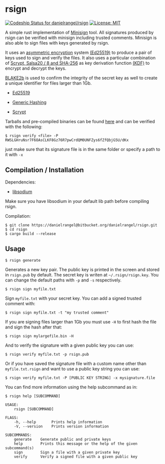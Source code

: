 # rsign #
[ ![Codeship Status for danielrangel/rsign](https://app.codeship.com/projects/60b28d80-7645-0135-4402-1639b58199d0/status?branch=master)](https://app.codeship.com/projects/244452)
[![License: MIT](https://img.shields.io/badge/License-MIT-yellow.svg)](https://opensource.org/licenses/MIT)

A simple rust implementation of [Minisign](https://jedisct1.github.io/minisign/) tool. All signatures produced by rsign can be verified with minisign including trusted comments. Minisign is also able to sign files with keys generated by rsign. 

It uses an [asymmetric encryption](https://en.wikipedia.org/wiki/Public-key_cryptography) system [(Ed25519)](https://ed25519.cr.yp.to/) to produce a pair of keys used to sign and verify the files. It also uses a particular combination of [Scrypt, Salsa20 / 8 and SHA-256](https://dnaq.github.io/sodiumoxide/sodiumoxide/crypto/pwhash/scryptsalsa208sha256/index.html) as key derivation function [(KDF)](https://en.wikipedia.org/wiki/Key_derivation_function) to encrypt and decrypt the keys. 

[BLAKE2b](https://blake2.net/) is used to confirm the integrity of the secret key as well to create a unique identifier for files larger than 1Gb.

* [Ed25519](https://download.libsodium.org/doc/public-key_cryptography/public-key_signatures.html)

* [Generic Hashing](https://download.libsodium.org/doc/hashing/generic_hashing.html)

* [Scrypt](https://download.libsodium.org/doc/password_hashing/)

Tarballs and pre-compiled binaries can be found [here](https://bitbucket.org/danielrangel/rsign/downloads/) and can be verified with the following:

    $ rsign verify <file> -P RWSLGHruNsr7F6OAsCLKF8Gz76R7pwCrdQM0UNFZys6fZfQbjG5U/dKx

just make sure that its signature file is in the same folder or specify a path to it with `-x`

Compilation / Installation
--------------------------

Dependencies:
* [libsodium](http://doc.libsodium.org/)

Make sure you have libsodium in your default lib path before compiling rsign.

Compilation:

    $ git clone https://danielrangel@bitbucket.org/danielrangel/rsign.git
    $ cd rsign
    $ cargo build --release


Usage
----------------

    $ rsign generate

Generates a new key pair. The public key is printed in the screen and stored in `rsign.pub` by default. The secret key is writen at `~/.rsign/rsign.key`. You can change the default paths with `-p` and `-s` respectively. 

    $ rsign sign myfile.txt

Sign `myfile.txt` with your secret key. You can add a signed trusted comment with:

    $ rsign sign myfile.txt -t "my trusted comment"

If you are signing files larger than 1Gb you must use `-H` to first hash the file and sign the hash after that:

    $ rsign sign mylargefile.bin -H

And to verify the signature with a given public key you can use:

    $ rsign verify myfile.txt -p rsign.pub

Or if you have saved the signature file with a custom name other than `myfile.txt.rsign` and want to use a public key string you can use:

    $ rsign verify myfile.txt -P [PUBLIC KEY STRING] -x mysignature.file    

You can find more information using the help subcommand as in:

    $ rsign help [SUBCOMMAND]

    USAGE:
        rsign [SUBCOMMAND]
    
    FLAGS:
        -h, --help       Prints help information
        -V, --version    Prints version information
    
    SUBCOMMANDS:
        generate    Generate public and private keys
        help        Prints this message or the help of the given subcommand(s)
        sign        Sign a file with a given private key
        verify      Verify a signed file with a given public key